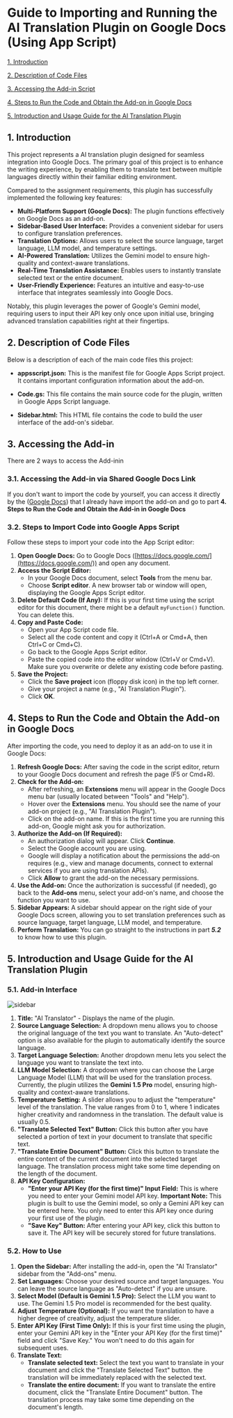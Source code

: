 # Guide to Importing and Running the AI Translation Plugin on Google Docs (Using App Script)

[1. Introduction](#1.-introduction)
<p>

[2. Description of Code Files](#2.-description-of-code-files)
<p>

[3. Accessing the Add-in Script](#3.-accessing-the-add-in)
<p>

[4. Steps to Run the Code and Obtain the Add-on in Google Docs](#4.-steps-to-run-the-code-and-obtain-the-add-on-in-google-docs)
<p>

[5. Introduction and Usage Guide for the AI Translation Plugin](#5.-introduction-and-usagusage-guide-for-the-ai-translation-plugin)

## 1. Introduction

This project represents a AI translation plugin designed for seamless integration into Google Docs. The primary goal of this project is to enhance the writing experience, by enabling them to translate text between multiple languages directly within their familiar editing environment.

Compared to the assignment requirements, this plugin has successfully implemented the following key features:

* **Multi-Platform Support (Google Docs):** The plugin functions effectively on Google Docs as an add-on.
* **Sidebar-Based User Interface:** Provides a convenient sidebar for users to configure translation preferences.
* **Translation Options:** Allows users to select the source language, target language, LLM model, and temperature settings.
* **AI-Powered Translation:** Utilizes the Gemini model to ensure high-quality and context-aware translations.
* **Real-Time Translation Assistance:** Enables users to instantly translate selected text or the entire document.
* **User-Friendly Experience:** Features an intuitive and easy-to-use interface that integrates seamlessly into Google Docs.

Notably, this plugin leverages the power of Google's Gemini model, requiring users to input their API key only once upon initial use, bringing advanced translation capabilities right at their fingertips.

## 2. Description of Code Files

Below is a description of each of the main code files this project:

* **appsscript.json:** This is the manifest file for Google Apps Script project. It contains important configuration information about the add-on.

* **Code.gs:** This file contains the main source code for the plugin, written in Google Apps Script language.

* **Sidebar.html:** This HTML file contains the code to build the user interface of the add-on's sidebar.


## 3. Accessing the Add-in

There are 2 ways to access the Add-inin

### 3.1. Accessing the Add-in via Shared Google Docs Link

If you don't want to import the code by yourself, you can access it directly by the ([Google Docs](https://docs.google.com/document/d/1D8E8rEee0g8kEYusQZOnfof2eMMcZvDNk7vquwfkreQ/edit?usp=sharing)) that I already have import the add-on and go to part **4. Steps to Run the Code and Obtain the Add-in in Google Docs** 

### 3.2. Steps to Import Code into Google Apps Script

Follow these steps to import your code into the App Script editor:

1.  **Open Google Docs:** Go to Google Docs ([https://docs.google.com/](https://docs.google.com/)) and open any document.
2.  **Access the Script Editor:**
    * In your Google Docs document, select **Tools** from the menu bar.
    * Choose **Script editor**. A new browser tab or window will open, displaying the Google Apps Script editor.
3.  **Delete Default Code (If Any):** If this is your first time using the script editor for this document, there might be a default `myFunction()` function. You can delete this.
4.  **Copy and Paste Code:**
    * Open your App Script code file.
    * Select all the code content and copy it (Ctrl+A or Cmd+A, then Ctrl+C or Cmd+C).
    * Go back to the Google Apps Script editor.
    * Paste the copied code into the editor window (Ctrl+V or Cmd+V). Make sure you overwrite or delete any existing code before pasting.
5.  **Save the Project:**
    * Click the **Save project** icon (floppy disk icon) in the top left corner.
    * Give your project a name (e.g., "AI Translation Plugin").
    * Click **OK**.

## 4. Steps to Run the Code and Obtain the Add-on in Google Docs

After importing the code, you need to deploy it as an add-on to use it in Google Docs:

1.  **Refresh Google Docs:** After saving the code in the script editor, return to your Google Docs document and refresh the page (F5 or Cmd+R).
2.  **Check for the Add-on:**
    * After refreshing, an **Extensions** menu will appear in the Google Docs menu bar (usually located between "Tools" and "Help").
    * Hover over the **Extensions** menu. You should see the name of your add-on project (e.g., "AI Translation Plugin").
    * Click on the add-on name. If this is the first time you are running this add-on, Google might ask you for authorization.
3.  **Authorize the Add-on (If Required):**
    * An authorization dialog will appear. Click **Continue**.
    * Select the Google account you are using.
    * Google will display a notification about the permissions the add-on requires (e.g., view and manage documents, connect to external services if you are using translation APIs).
    * Click **Allow** to grant the add-on the necessary permissions.
4.  **Use the Add-on:** Once the authorization is successful (if needed), go back to the **Add-ons** menu, select your add-on's name, and choose the function you want to use.
5.  **Sidebar Appears:** A sidebar should appear on the right side of your Google Docs screen, allowing you to set translation preferences such as source language, target language, LLM model, and temperature.
6.  **Perform Translation:** You can go straight to the instructions in part ***5.2*** to know how to use this plugin.


## 5. Introduction and Usage Guide for the AI Translation Plugin

### 5.1. Add-in Interface
![sidebar](images/sidebar.jpg)

1.  **Title:** "AI Translator" - Displays the name of the plugin.
2.  **Source Language Selection:** A dropdown menu allows you to choose the original language of the text you want to translate. An "Auto-detect" option is also available for the plugin to automatically identify the source language.
3.  **Target Language Selection:** Another dropdown menu lets you select the language you want to translate the text into.
4.  **LLM Model Selection:** A dropdown where you can choose the Large Language Model (LLM) that will be used for the translation process. Currently, the plugin utilizes the **Gemini 1.5 Pro** model, ensuring high-quality and context-aware translations.
5.  **Temperature Setting:** A slider allows you to adjust the "temperature" level of the translation. The value ranges from 0 to 1, where 1 indicates higher creativity and randomness in the translation. The default value is usually 0.5.
6.  **"Translate Selected Text" Button:** Click this button after you have selected a portion of text in your document to translate that specific text.
7.  **"Translate Entire Document" Button:** Click this button to translate the entire content of the current document into the selected target language. The translation process might take some time depending on the length of the document.
8.  **API Key Configuration:**
    * **"Enter your API Key (for the first time)" Input Field:** This is where you need to enter your Gemini model API key. **Important Note:** This plugin is built to use the Gemini model, so only a Gemini API key can be entered here. You only need to enter this API key once during your first use of the plugin.
    * **"Save Key" Button:** After entering your API key, click this button to save it. The API key will be securely stored for future translations.

### 5.2. How to Use

1.  **Open the Sidebar:** After installing the add-in, open the "AI Translator" sidebar from the "Add-ons" menu.
2.  **Set Languages:** Choose your desired source and target languages. You can leave the source language as "Auto-detect" if you are unsure.
3.  **Select Model (Default is Gemini 1.5 Pro):** Select the LLM you want to use. The Gemini 1.5 Pro model is recommended for the best quality.
4.  **Adjust Temperature (Optional):** If you want the translation to have a higher degree of creativity, adjust the temperature slider.
5.  **Enter API Key (First Time Only):** If this is your first time using the plugin, enter your Gemini API key in the "Enter your API Key (for the first time)" field and click "Save Key." You won't need to do this again for subsequent uses.
6.  **Translate Text:**
    * **Translate selected text:** Select the text you want to translate in your document and click the "Translate Selected Text" button. the translation will be immediately replaced with the selected text.
    * **Translate the entire document:** If you want to translate the entire document, click the "Translate Entire Document" button. The translation process may take some time depending on the document's length.
